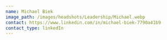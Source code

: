 ```yaml
---
name: Michael Biek
image_path: /images/headshots/Leadership/Michael.webp
contact: https://www.linkedin.com/in/michael-biek-7790a41b9
contact_type: linkedIn
---
```

